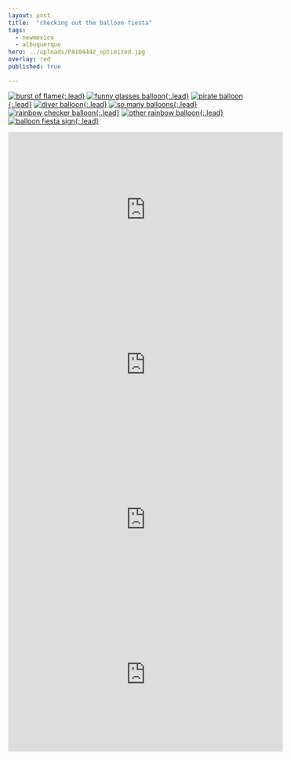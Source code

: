```yaml
---
layout: post
title:  "checking out the balloon fiesta"
tags:
  - newmexico
  - albuquerque
hero: ../uploads/PA104442_optimized.jpg
overlay: red
published: true

---
```


[![burst of flame](../uploads/PA104535_optimized.jpg){:.lead}](../uploads/PA104535.jpg)
[![funny glasses balloon](../uploads/PA104442_optimized.jpg){:.lead}](../uploads/PA104442.jpg)
[![pirate balloon](../uploads/PA104455_optimized.jpg){:.lead}](../uploads/PA104455.jpg)
[![diver balloon](../uploads/PA104467_optimized.jpg){:.lead}](../uploads/PA104467.jpg)
[![so many balloons](../uploads/PA104508_optimized.jpg){:.lead}](../uploads/PA104508.jpg)
[![rainbow checker balloon](../uploads/PA104555_optimized.jpg){:.lead}](../uploads/PA104555.jpg)
[![other rainbow balloon](../uploads/PA104554_optimized.jpg){:.lead}](../uploads/PA104554.jpg)
[![balloon fiesta sign](../uploads/PA104566_optimized.jpg){:.lead}](../uploads/PA104566.jpg)
<iframe width="560" height="315" src="https://www.youtube.com/embed/ZprQNXb1TkA" frameborder="0" allow="autoplay; encrypted-media" allowfullscreen>She Waves</iframe>

<iframe width="560" height="315" src="https://www.youtube.com/embed/pR3QdrebbFQ" frameborder="0" allow="autoplay; encrypted-media" allowfullscreen>lots of balloons</iframe>

<iframe width="560" height="315" src="https://www.youtube.com/embed/aMlsHVWYqPs" frameborder="0" allow="autoplay; encrypted-media" allowfullscreen>pan of the festival</iframe>

<iframe width="560" height="315" src="https://www.youtube.com/embed/ndeQX1FFmhM" frameborder="0" allow="autoplay; encrypted-media" allowfullscreen>going up</iframe>